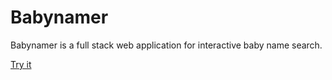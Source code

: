 # Babynamer

Babynamer is a full stack web application for interactive baby name search.

[Try it](https://babynam.herokuapp.com)
